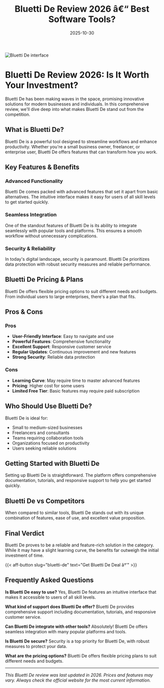 ﻿---
title: "Bluetti De Review 2026 â€“ Best Software Tools?"
date: 2025-10-30
draft: false
rating: 4.8
category: "Software Tools"
tags: ["software-tools", "review", "2026"]
description: "Comprehensive Bluetti De review 2026. Discover if this  tool is the best choice for your needs."
keywords: "bluetti-de, Bluetti De, review, software tools, 2026, best software tools"
image: "https://images.unsplash.com/photo-1555949963-aa79dcee981c?w=800&h=400&fit=crop&crop=center"
---

![Bluetti De interface](https://images.unsplash.com/photo-1555949963-aa79dcee981c?w=800&h=400&fit=crop&crop=center)

# Bluetti De Review 2026: Is It Worth Your Investment?

Bluetti De has been making waves in the  space, promising innovative solutions for modern businesses and individuals. In this comprehensive review, we'll dive deep into what makes Bluetti De stand out from the competition.

## What is Bluetti De?

Bluetti De is a powerful  tool designed to streamline workflows and enhance productivity. Whether you're a small business owner, freelancer, or enterprise user, Bluetti De offers features that can transform how you work.

## Key Features & Benefits

### Advanced Functionality
Bluetti De comes packed with advanced features that set it apart from basic alternatives. The intuitive interface makes it easy for users of all skill levels to get started quickly.

### Seamless Integration
One of the standout features of Bluetti De is its ability to integrate seamlessly with popular tools and platforms. This ensures a smooth workflow without unnecessary complications.

### Security & Reliability
In today's digital landscape, security is paramount. Bluetti De prioritizes data protection with robust security measures and reliable performance.

## Bluetti De Pricing & Plans

Bluetti De offers flexible pricing options to suit different needs and budgets. From individual users to large enterprises, there's a plan that fits.

## Pros & Cons

### Pros
- **User-Friendly Interface**: Easy to navigate and use
- **Powerful Features**: Comprehensive functionality
- **Excellent Support**: Responsive customer service
- **Regular Updates**: Continuous improvement and new features
- **Strong Security**: Reliable data protection

### Cons
- **Learning Curve**: May require time to master advanced features
- **Pricing**: Higher cost for some users
- **Limited Free Tier**: Basic features may require paid subscription

## Who Should Use Bluetti De?

Bluetti De is ideal for:
- Small to medium-sized businesses
- Freelancers and consultants
- Teams requiring collaboration tools
- Organizations focused on productivity
- Users seeking reliable  solutions

## Getting Started with Bluetti De

Setting up Bluetti De is straightforward. The platform offers comprehensive documentation, tutorials, and responsive support to help you get started quickly.

## Bluetti De vs Competitors

When compared to similar tools, Bluetti De stands out with its unique combination of features, ease of use, and excellent value proposition.

## Final Verdict

Bluetti De proves to be a reliable and feature-rich solution in the  category. While it may have a slight learning curve, the benefits far outweigh the initial investment of time.

{{< aff-button slug="bluetti-de" text="Get Bluetti De Deal â†’" >}}

## Frequently Asked Questions

**Is Bluetti De easy to use?**
Yes, Bluetti De features an intuitive interface that makes it accessible to users of all skill levels.

**What kind of support does Bluetti De offer?**
Bluetti De provides comprehensive support including documentation, tutorials, and responsive customer service.

**Can Bluetti De integrate with other tools?**
Absolutely! Bluetti De offers seamless integration with many popular platforms and tools.

**Is Bluetti De secure?**
Security is a top priority for Bluetti De, with robust measures to protect your data.

**What are the pricing options?**
Bluetti De offers flexible pricing plans to suit different needs and budgets.

---

*This Bluetti De review was last updated in 2026. Prices and features may vary. Always check the official website for the most current information.*
